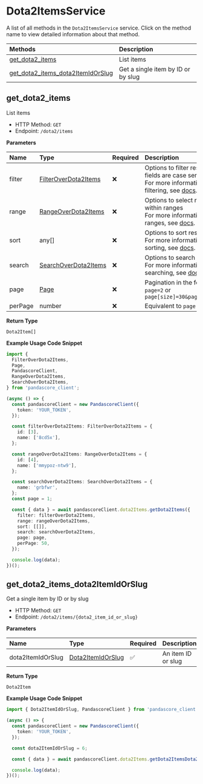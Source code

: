 # Dota2ItemsService

A list of all methods in the `Dota2ItemsService` service. Click on the method name to view detailed information about that method.

| Methods                                                                 | Description                        |
| :---------------------------------------------------------------------- | :--------------------------------- |
| [get_dota2_items](#get_dota2_items)                                     | List items                         |
| [get_dota2_items_dota2ItemIdOrSlug](#get_dota2_items_dota2itemidorslug) | Get a single item by ID or by slug |

## get_dota2_items

List items

- HTTP Method: `GET`
- Endpoint: `/dota2/items`

**Parameters**

| Name    | Type                                                      | Required | Description                                                                                                                                         |
| :------ | :-------------------------------------------------------- | :------- | :-------------------------------------------------------------------------------------------------------------------------------------------------- |
| filter  | [FilterOverDota2Items](../models/FilterOverDota2Items.md) | ❌       | Options to filter results. String fields are case sensitive <br/>For more information on filtering, see [docs](/docs/filtering-and-sorting#filter). |
| range   | [RangeOverDota2Items](../models/RangeOverDota2Items.md)   | ❌       | Options to select results within ranges <br/>For more information on ranges, see [docs](/docs/filtering-and-sorting#range).                         |
| sort    | any[]                                                     | ❌       | Options to sort results <br/>For more information on sorting, see [docs](/docs/filtering-and-sorting#sort).                                         |
| search  | [SearchOverDota2Items](../models/SearchOverDota2Items.md) | ❌       | Options to search results <br/>For more information on searching, see [docs](/docs/filtering-and-sorting#search).                                   |
| page    | [Page](../models/Page.md)                                 | ❌       | Pagination in the form of `page=2` or `page[size]=30&page[number]=2`                                                                                |
| perPage | number                                                    | ❌       | Equivalent to `page[size]`                                                                                                                          |

**Return Type**

`Dota2Item[]`

**Example Usage Code Snippet**

```typescript
import {
  FilterOverDota2Items,
  Page,
  PandascoreClient,
  RangeOverDota2Items,
  SearchOverDota2Items,
} from 'pandascore_client';

(async () => {
  const pandascoreClient = new PandascoreClient({
    token: 'YOUR_TOKEN',
  });

  const filterOverDota2Items: FilterOverDota2Items = {
    id: [3],
    name: ['8cd5x'],
  };

  const rangeOverDota2Items: RangeOverDota2Items = {
    id: [4],
    name: ['mmypoz-ntw9'],
  };

  const searchOverDota2Items: SearchOverDota2Items = {
    name: 'grbfwr',
  };
  const page = 1;

  const { data } = await pandascoreClient.dota2Items.getDota2Items({
    filter: filterOverDota2Items,
    range: rangeOverDota2Items,
    sort: [[]],
    search: searchOverDota2Items,
    page: page,
    perPage: 50,
  });

  console.log(data);
})();
```

## get_dota2_items_dota2ItemIdOrSlug

Get a single item by ID or by slug

- HTTP Method: `GET`
- Endpoint: `/dota2/items/{dota2_item_id_or_slug}`

**Parameters**

| Name              | Type                                                | Required | Description        |
| :---------------- | :-------------------------------------------------- | :------- | :----------------- |
| dota2ItemIdOrSlug | [Dota2ItemIdOrSlug](../models/Dota2ItemIdOrSlug.md) | ✅       | An item ID or slug |

**Return Type**

`Dota2Item`

**Example Usage Code Snippet**

```typescript
import { Dota2ItemIdOrSlug, PandascoreClient } from 'pandascore_client';

(async () => {
  const pandascoreClient = new PandascoreClient({
    token: 'YOUR_TOKEN',
  });

  const dota2ItemIdOrSlug = 6;

  const { data } = await pandascoreClient.dota2Items.getDota2ItemsDota2ItemIdOrSlug();

  console.log(data);
})();
```

<!-- This file was generated by liblab | https://liblab.com/ -->
